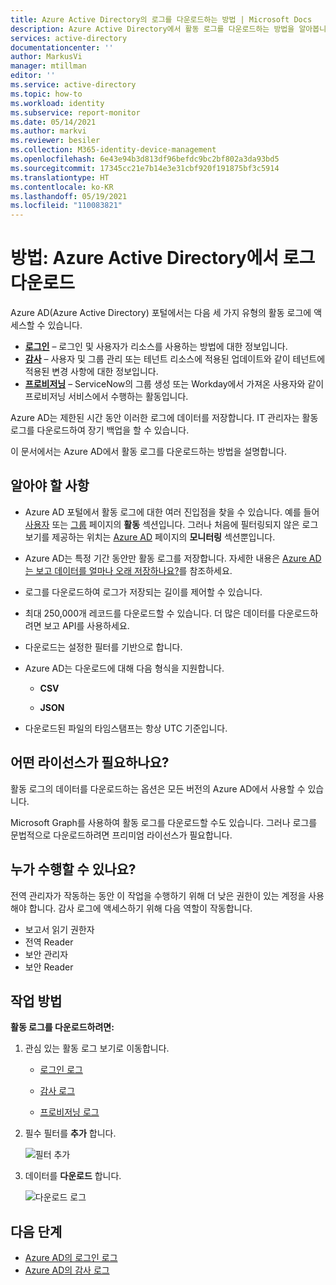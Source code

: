 ```yaml
---
title: Azure Active Directory의 로그를 다운로드하는 방법 | Microsoft Docs
description: Azure Active Directory에서 활동 로그를 다운로드하는 방법을 알아봅니다.
services: active-directory
documentationcenter: ''
author: MarkusVi
manager: mtillman
editor: ''
ms.service: active-directory
ms.topic: how-to
ms.workload: identity
ms.subservice: report-monitor
ms.date: 05/14/2021
ms.author: markvi
ms.reviewer: besiler
ms.collection: M365-identity-device-management
ms.openlocfilehash: 6e43e94b3d813df96befdc9bc2bf802a3da93bd5
ms.sourcegitcommit: 17345cc21e7b14e3e31cbf920f191875bf3c5914
ms.translationtype: HT
ms.contentlocale: ko-KR
ms.lasthandoff: 05/19/2021
ms.locfileid: "110083821"
---
```

# <a name="how-to-download-logs-in-azure-active-directory"></a>방법: Azure Active Directory에서 로그 다운로드

Azure AD(Azure Active Directory) 포털에서는 다음 세 가지 유형의 활동 로그에 액세스할 수 있습니다.

- **[로그인](concept-sign-ins.md)** – 로그인 및 사용자가 리소스를 사용하는 방법에 대한 정보입니다.
- **[감사](concept-audit-logs.md)** – 사용자 및 그룹 관리 또는 테넌트 리소스에 적용된 업데이트와 같이 테넌트에 적용된 변경 사항에 대한 정보입니다.
- **[프로비저닝](concept-provisioning-logs.md)** – ServiceNow의 그룹 생성 또는 Workday에서 가져온 사용자와 같이 프로비저닝 서비스에서 수행하는 활동입니다.

Azure AD는 제한된 시간 동안 이러한 로그에 데이터를 저장합니다. IT 관리자는 활동 로그를 다운로드하여 장기 백업을 할 수 있습니다.

이 문서에서는 Azure AD에서 활동 로그를 다운로드하는 방법을 설명합니다.  

## <a name="what-you-should-know"></a>알아야 할 사항

- Azure AD 포털에서 활동 로그에 대한 여러 진입점을 찾을 수 있습니다. 예를 들어 [사용자](https://portal.azure.com/#blade/Microsoft_AAD_IAM/UsersManagementMenuBlade/MsGraphUsers) 또는 [그룹](https://portal.azure.com/#blade/Microsoft_AAD_IAM/GroupsManagementMenuBlade/AllGroups) 페이지의 **활동** 섹션입니다. 그러나 처음에 필터링되지 않은 로그 보기를 제공하는 위치는 [Azure AD](https://portal.azure.com/#blade/Microsoft_AAD_IAM/ActiveDirectoryMenuBlade/Overview) 페이지의 **모니터링** 섹션뿐입니다.    

- Azure AD는 특정 기간 동안만 활동 로그를 저장합니다. 자세한 내용은 [Azure AD는 보고 데이터를 얼마나 오래 저장하나요?](reference-reports-data-retention.md)를 참조하세요. 

- 로그를 다운로드하여 로그가 저장되는 길이를 제어할 수 있습니다. 

- 최대 250,000개 레코드를 다운로드할 수 있습니다. 더 많은 데이터를 다운로드하려면 보고 API를 사용하세요.

- 다운로드는 설정한 필터를 기반으로 합니다. 

- Azure AD는 다운로드에 대해 다음 형식을 지원합니다.

    - **CSV** 

    - **JSON** 

- 다운로드된 파일의 타임스탬프는 항상 UTC 기준입니다.



## <a name="what-license-do-you-need"></a>어떤 라이선스가 필요하나요?

활동 로그의 데이터를 다운로드하는 옵션은 모든 버전의 Azure AD에서 사용할 수 있습니다.

Microsoft Graph를 사용하여 활동 로그를 다운로드할 수도 있습니다. 그러나 로그를 문법적으로 다운로드하려면 프리미엄 라이선스가 필요합니다.


## <a name="who-can-do-it"></a>누가 수행할 수 있나요?

전역 관리자가 작동하는 동안 이 작업을 수행하기 위해 더 낮은 권한이 있는 계정을 사용해야 합니다. 감사 로그에 액세스하기 위해 다음 역할이 작동합니다.

- 보고서 읽기 권한자
- 전역 Reader
- 보안 관리자
- 보안 Reader


## <a name="how-to-do-it"></a>작업 방법


**활동 로그를 다운로드하려면:**

1. 관심 있는 활동 로그 보기로 이동합니다.
 
    - [로그인 로그](https://portal.azure.com/#blade/Microsoft_AAD_IAM/ActiveDirectoryMenuBlade/SignIns)
    
    - [감사 로그](https://portal.azure.com/#blade/Microsoft_AAD_IAM/ActiveDirectoryMenuBlade/SignIns)    
       
    - [프로비저닝 로그](https://portal.azure.com/#blade/Microsoft_AAD_IAM/ActiveDirectoryMenuBlade/ProvisioningEvents)    
   

2.  필수 필터를 **추가** 합니다.  

    ![필터 추가](./media/\howto-download-logs/add-filter.png)    

3. 데이터를 **다운로드** 합니다.

    ![다운로드 로그](./media/\howto-download-logs/download-log.png)

## <a name="next-steps"></a>다음 단계

- [Azure AD의 로그인 로그](concept-sign-ins.md)
- [Azure AD의 감사 로그](concept-audit-logs.md)